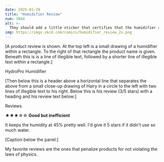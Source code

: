```yaml
---
date: 2025-01-29
title: "Humidifier Review"
num: 3044
alt: >-
  They should add a little sticker that certifies that the humidifier supports water conservation, but in the sense of energy conservation or momentum conservation.
img: https://imgs.xkcd.com/comics/humidifier_review_2x.png
---
```

[A product review is shown. At the top left is a small drawing of a humidifier within a rectangle. To the right of that rectangle the product name is given. Beneath this is is a line of illegible text, followed by a shorter line of illegible text within a rectangle.]

HydroPro Humidifier

[Then below this is a header above a horizontal line that separates the above from a small close-up drawing of Hairy in a circle to the left with two lines of illegible text to his right. Below this is his review (3/5 stars) with a heading and his review text below:]

Reviews

★★★☆☆ **Good but inefficient**

It keeps the humidity at 45% pretty well. I'd give it 5 stars if it didn't use so much water.

[Caption below the panel:]

My favorite reviews are the ones that penalize products for not violating the laws of physics.